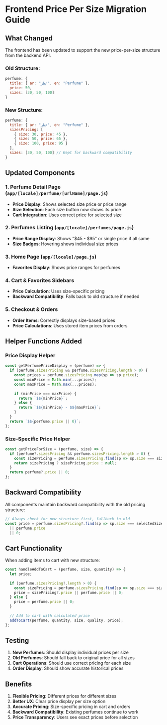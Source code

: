 # Frontend Price Per Size Migration Guide

## What Changed

The frontend has been updated to support the new price-per-size structure from the backend API.

### Old Structure:
```javascript
perfume: {
  title: { ar: "عطر", en: "Perfume" },
  price: 50,
  sizes: [30, 50, 100]
}
```

### New Structure:
```javascript
perfume: {
  title: { ar: "عطر", en: "Perfume" },
  sizesPricing: [
    { size: 30, price: 45 },
    { size: 50, price: 65 },
    { size: 100, price: 95 }
  ],
  sizes: [30, 50, 100] // Kept for backward compatibility
}
```

## Updated Components

### 1. **Perfume Detail Page** (`app/[locale]/perfume/[urlName]/page.js`)
- **Price Display**: Shows selected size price or price range
- **Size Selection**: Each size button now shows its price
- **Cart Integration**: Uses correct price for selected size

### 2. **Perfumes Listing** (`app/[locale]/perfumes/page.js`)
- **Price Range Display**: Shows "$45 - $95" or single price if all same
- **Size Badges**: Hovering shows individual size prices

### 3. **Home Page** (`app/[locale]/page.js`)
- **Favorites Display**: Shows price ranges for perfumes

### 4. **Cart & Favorites Sidebars**
- **Price Calculation**: Uses size-specific pricing
- **Backward Compatibility**: Falls back to old structure if needed

### 5. **Checkout & Orders**
- **Order Items**: Correctly displays size-based prices
- **Price Calculations**: Uses stored item prices from orders

## Helper Functions Added

### Price Display Helper
```javascript
const getPerfumePriceDisplay = (perfume) => {
  if (perfume.sizesPricing && perfume.sizesPricing.length > 0) {
    const prices = perfume.sizesPricing.map(sp => sp.price);
    const minPrice = Math.min(...prices);
    const maxPrice = Math.max(...prices);
    
    if (minPrice === maxPrice) {
      return `$${minPrice}`;
    } else {
      return `$${minPrice} - $${maxPrice}`;
    }
  }
  return `$${perfume.price || 0}`;
};
```

### Size-Specific Price Helper
```javascript
const getPriceForSize = (perfume, size) => {
  if (perfume?.sizesPricing && perfume.sizesPricing.length > 0) {
    const sizePricing = perfume.sizesPricing.find(sp => sp.size === size);
    return sizePricing ? sizePricing.price : null;
  }
  return perfume?.price || 0;
};
```

## Backward Compatibility

All components maintain backward compatibility with the old pricing structure:

```javascript
// Always check for new structure first, fallback to old
const price = perfume.sizesPricing?.find(sp => sp.size === selectedSize)?.price 
  || perfume.price 
  || 0;
```

## Cart Functionality

When adding items to cart with new structure:

```javascript
const handleAddToCart = (perfume, size, quantity) => {
  let price;
  
  if (perfume.sizesPricing?.length > 0) {
    const sizePricing = perfume.sizesPricing.find(sp => sp.size === size);
    price = sizePricing?.price || perfume.price || 0;
  } else {
    price = perfume.price || 0;
  }
  
  // Add to cart with calculated price
  addToCart(perfume, quantity, size, quality, price);
};
```

## Testing

1. **New Perfumes**: Should display individual prices per size
2. **Old Perfumes**: Should fall back to original price for all sizes
3. **Cart Operations**: Should use correct pricing for each size
4. **Order Display**: Should show accurate historical prices

## Benefits

1. **Flexible Pricing**: Different prices for different sizes
2. **Better UX**: Clear price display per size option
3. **Accurate Pricing**: Size-specific pricing in cart and orders
4. **Backward Compatibility**: Existing perfumes continue to work
5. **Price Transparency**: Users see exact prices before selection 